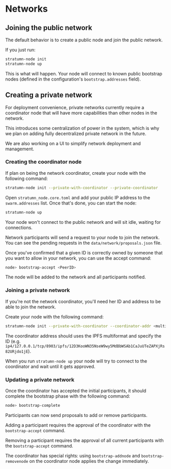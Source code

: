 # Networks

## Joining the public network

The default behavior is to create a public node and join the public network.

If you just run:

```bash
stratumn-node init
stratumn-node up
```

This is what will happen.
Your node will connect to known public bootstrap nodes (defined in the
configuration's `bootstrap.addresses` field).

## Creating a private network

For deployment convenience, private networks currently require a coordinator
node that will have more capabilities than other nodes in the network.

This introduces some centralization of power in the system, which is why
we plan on adding fully decentralized private network in the future.

We are also working on a UI to simplify network deployment and management.

### Creating the coordinator node

If plan on being the network coordinator, create your node with the following
command:

```bash
stratumn-node init --private-with-coordinator --private-coordinator
```

Open `stratumn_node.core.toml` and add your public IP address to the
`swarm.addresses` list. Once that's done, you can start the node:

```bash
stratumn-node up
```

Your node won't connect to the public network and will sit idle, waiting
for connections.

Network participants will send a request to your node to join the network.
You can see the pending requests in the `data/network/proposals.json` file.

Once you've confirmed that a given ID is correctly owned by someone that
you want to allow in your network, you can use the accept command:

```bash
node> bootstrap-accept <PeerID>
```

The node will be added to the network and all participants notified.

### Joining a private network

If you're not the network coordinator, you'll need her ID and address to be
able to join the network.

Create your node with the following command:

```bash
stratumn-node init --private-with-coordinator --coordinator-addr <multiaddr>
```

The coordinator address should uses the IPFS multiformat and specify the ID
(e.g. `ip4/127.0.0.1/tcp/8903/ipfs/12D3KooWN35NseW9wy5MdBbWSAb1CaJuUTeZAPXjRs82URjdo1jE`).

When you run `stratumn-node up` your node will try to connect to the coordinator
and wait until it gets approved.

### Updating a private network

Once the coordinator has accepted the initial participants, it should complete
the bootstrap phase with the following command:

```bash
node> bootstrap-complete
```

Participants can now send proposals to add or remove participants.

Adding a participant requires the approval of the coordinator with the
`bootstrap-accept` command.

Removing a participant requires the approval of all current participants with
the `bootstrap-accept` command.

The coordinator has special rights: using `bootstrap-addnode` and
`bootstrap-removenode` on the coordinator node applies the change immediately.

